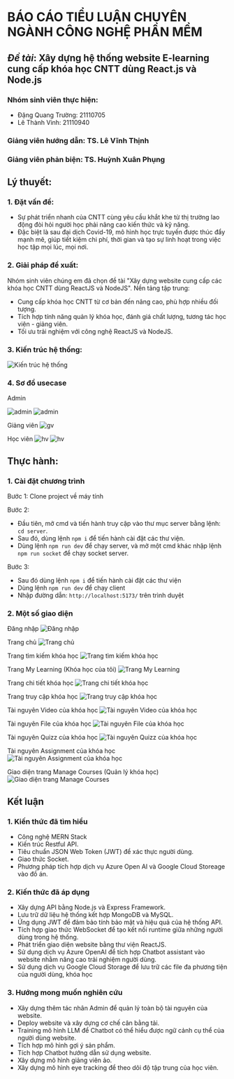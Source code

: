 <!-- **WEBSITE E-LEARNING**
1. Đây là đồ án tốt nghiệp + Tiểu luận chuyên ngành Công Nghệ Thông Tin
2. Có ứng dụng AI và ML trong việc phân tích tình trạng học tập của học viên, cũng như theo dõi và nhắc nhở học viên mỗi khi họ mất tập trung.
3. Ngoài ra đồ án có xây dựng model Giảng viên ảo giúp học viên sẽ được học và giải đáp thắc mắc 24/24.
4. Các công nghệ và thư viện được sử dụng:
- Node JS (version 20.11.1)
- Yarn (version 1.22.19)
- (MongoDB bổ sung sau, hoặc sử dụng một DB khác)
- (MySQL bổ sung sau, hoặc sử dụng một DB khác)
- Công cụ xây dựng source code: Vite (version 5.2.0)
- ![Screens](/src/assets/image.png "Screens Tree") -->

# BÁO CÁO TIỂU LUẬN CHUYÊN NGÀNH CÔNG NGHỆ PHẦN MỀM

## *Đề tài*: Xây dựng hệ thống website E-learning cung cấp khóa học CNTT dùng React.js và Node.js

### Nhóm sinh viên thực hiện:

- Đặng Quang Trường: 21110705
- Lê Thành Vinh: 21110940

### Giảng viên hướng dẫn: TS. Lê Vĩnh Thịnh
### Giảng viên phản biện: TS. Huỳnh Xuân Phụng

## Lý thuyết:

### 1. Đặt vấn đề:

- Sự phát triển nhanh của CNTT cùng yêu cầu khắt khe từ thị trường lao động đòi hỏi người học phải nâng cao kiến thức và kỹ năng.
- Đặc biệt là sau đại dịch Covid-19, mô hình học trực tuyến được thúc đẩy mạnh mẽ, giúp tiết kiệm chi phí, thời gian và tạo sự linh hoạt trong việc học tập mọi lúc, mọi nơi.

### 2. Giải pháp đề xuất:

Nhóm sinh viên chúng em đã chọn đề tài "Xây dựng website cung cấp các khóa học CNTT dùng ReactJS và NodeJS". Nền tảng tập trung:

- Cung cấp khóa học CNTT từ cơ bản đến nâng cao, phù hợp nhiều đối tượng.
- Tích hợp tính năng quản lý khóa học, đánh giá chất lượng, tương tác học viên - giảng viên.
- Tối ưu trải nghiệm với công nghệ ReactJS và NodeJS.

### 3. Kiến trúc hệ thống:

![Kiến trúc hệ thống](/src/assets/readme/kt.png)

### 4. Sơ đồ usecase

Admin

![admin](/src/assets/readme/admin.png)
![admin](/src/assets/readme/admin2.png)

Giảng viên
![gv](/src/assets/readme/gv.png)

Học viên
![hv](/src/assets/readme/hv.png)
![hv](/src/assets/readme/hv2.png)

## Thực hành:

### 1. Cài đặt chương trình

Bước 1: Clone project về máy tính

Bước 2:

- Đầu tiên, mở cmd và tiến hành truy cập vào thư mục server bằng lệnh: `cd server`.
- Sau đó, dùng lệnh `npm i` để tiến hành cài đặt các thư viện.
- Dùng lệnh `npm run dev` để chạy server, và mở một cmd khác nhập lệnh `npm run socket` để chạy socket server.

Bước 3:

- Sau đó dùng lệnh `npm i` để tiến hành cài đặt các thư viện
- Dùng lệnh `npm run dev` để chạy client
- Nhập đường dẫn: `http://localhost:5173/` trên trình duyệt

### 2. Một số giao diện

Đăng nhập
![Đăng nhập](/src/assets/readme/dangnhap.png)

Trang chủ
![Trang chủ](/src/assets/readme/trangchu.png)

Trang tìm kiếm khóa học
![Trang tìm kiếm khóa học](/src/assets/readme/timkiem.png)

Trang My Learning (Khóa học của tôi)
![Trang My Learning](/src/assets/readme/mylearning.png)

Trang chi tiết khóa học
![Trang chi tiết khóa học](/src/assets/readme/chitiet.png)

Trang truy cập khóa học
![Trang truy cập khóa học](/src/assets/readme/truycap.png)

Tài nguyên Video của khóa học
![Tài nguyên Video của khóa học](/src/assets/readme/video.png)

Tài nguyên File của khóa học
![Tài nguyên File của khóa học](/src/assets/readme/file.png)

Tài nguyên Quizz của khóa học
![Tài nguyên Quizz của khóa học](/src/assets/readme/quizz.png)

Tài nguyên Assignment của khóa học
![Tài nguyên Assignment của khóa học](/src/assets/readme/asign.png)

Giao diện trang Manage Courses (Quản lý khóa học)
![Giao diện trang Manage Courses](/src/assets/readme/quanlikhoa.png)

## Kết luận
### 1. Kiến thức đã tìm hiểu
- Công nghệ MERN Stack
- Kiến trúc Restful API.
- Tiêu chuẩn JSON Web Token (JWT) để xác thực người dùng.
- Giao thức Socket. 
- Phương pháp tích hợp dịch vụ Azure Open AI và Google Cloud Storeage vào đồ án.

### 2. Kiến thức đã áp dụng
- Xây dựng API bằng Node.js và Express Framework.
- Lưu trữ dữ liệu hệ thống kết hợp MongoDB và MySQL.
- Ứng dụng JWT để đảm bảo tính bảo mật và hiệu quả của hệ thống API.
- Tích hợp giao thức WebSocket để tạo kết nối runtime giữa những người dùng trong hệ thống.
- Phát triển giao diện website bằng thư viện ReactJS.
- Sử dụng dịch vụ Azure OpenAI để tích hợp Chatbot assistant vào website nhằm nâng cao trải nghiệm người dùng.
- Sử dụng dịch vụ Google Cloud Storage để lưu trữ các file đa phương tiện của người dùng, khóa học

### 3. Hướng mong muốn nghiên cứu
- Xây dựng thêm tác nhân Admin để quản lý toàn bộ tài nguyên của website. 
- Deploy website và xây dựng cơ chế cân bằng tải.
- Training mô hình LLM để Chatbot có thể hiểu được ngữ cảnh cụ thể của người dùng website.
- Tích hợp mô hình gợi ý sản phẩm.
- Tích hợp Chatbot hướng dẫn sử dụng website.
- Xây dựng mô hình giảng viên ảo. 
- Xây dựng mô hình eye tracking để theo dõi độ tập trung của học viên.